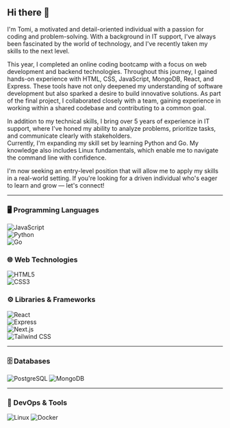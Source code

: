 ## Hi there 👋

I'm Tomi, a motivated and detail-oriented individual with a passion for coding and problem-solving. With a background in IT support, I've always been fascinated by the world of technology, and I've recently taken my skills to the next level.

This year, I completed an online coding bootcamp with a focus on web development and backend technologies. Throughout this journey, I gained hands-on experience with HTML, CSS, JavaScript, MongoDB, React, and Express. These tools have not only deepened my understanding of software development but also sparked a desire to build innovative solutions. As part of the final project, I collaborated closely with a team, gaining experience in working within a shared codebase and contributing to a common goal.

In addition to my technical skills, I bring over 5 years of experience in IT support, where I've honed my ability to analyze problems, prioritize tasks, and communicate clearly with stakeholders.  
Currently, I'm expanding my skill set by learning Python and Go. My knowledge also includes Linux fundamentals, which enable me to navigate the command line with confidence.  

I'm now seeking an entry-level position that will allow me to apply my skills in a real-world setting. If you're looking for a driven individual who's eager to learn and grow — let's connect!

---

### 🖥️ Programming Languages  
![JavaScript](https://img.shields.io/badge/JavaScript-F7DF1E?logo=javascript&logoColor=black)  
![Python](https://img.shields.io/badge/Python-3776AB?logo=python&logoColor=white)  
![Go](https://img.shields.io/badge/Go-00ADD8?logo=go&logoColor=white)

### 🌐 Web Technologies  
![HTML5](https://img.shields.io/badge/HTML5-E34F26?logo=html5&logoColor=white)  
![CSS3](https://img.shields.io/badge/CSS3-1572B6?logo=css3&logoColor=white)

### ⚙️ Libraries & Frameworks  
![React](https://img.shields.io/badge/React-20232A?logo=react&logoColor=61DAFB)  
![Express](https://img.shields.io/badge/Express.js-000000?logo=express&logoColor=white)  
![Next.js](https://img.shields.io/badge/Next.js-000000?logo=nextdotjs&logoColor=white)  
![Tailwind CSS](https://img.shields.io/badge/Tailwind_CSS-38B2AC?logo=tailwindcss&logoColor=white)

---

### 🗄️ Databases  
![PostgreSQL](https://img.shields.io/badge/PostgreSQL-4169E1?logo=postgresql&logoColor=white)
![MongoDB](https://img.shields.io/badge/MongoDB-47A248?logo=mongodb&logoColor=white)

---

### 🐧 DevOps & Tools  
![Linux](https://img.shields.io/badge/Linux-FCC624?logo=linux&logoColor=black)
![Docker](https://img.shields.io/badge/Docker-2496ED?logo=docker&logoColor=white)


<!--
**tomislav-varga/tomislav-varga** is a ✨ _special_ ✨ repository because its `README.md` (this file) appears on your GitHub profile.

Here are some ideas to get you started:

- 🔭 I’m currently working on ...
- 🌱 I’m currently learning ...
- 👯 I’m looking to collaborate on ...
- 🤔 I’m looking for help with ...
- 💬 Ask me about ...
- 📫 How to reach me: ...
- 😄 Pronouns: ...
- ⚡ Fun fact: ...
-->

